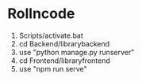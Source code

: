 # Rollncode

1. Scripts/activate.bat 
2. cd Backend/librarybackend 
3. use "python manage.py runserver" 
4. cd Frontend/libraryfrontend 
5. use "npm run serve" 

